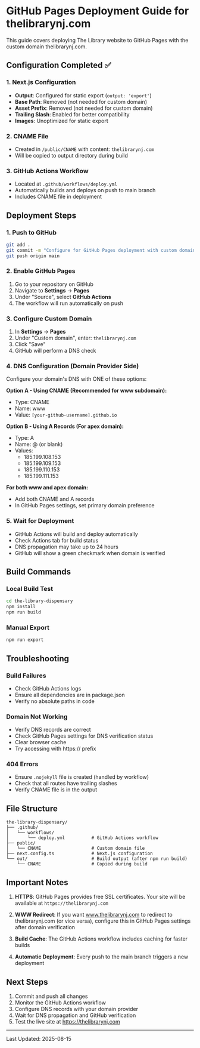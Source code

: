 # GitHub Pages Deployment Guide for thelibrarynj.com

This guide covers deploying The Library website to GitHub Pages with the custom domain thelibrarynj.com.

## Configuration Completed ✅

### 1. Next.js Configuration
- **Output**: Configured for static export (`output: 'export'`)
- **Base Path**: Removed (not needed for custom domain)
- **Asset Prefix**: Removed (not needed for custom domain)
- **Trailing Slash**: Enabled for better compatibility
- **Images**: Unoptimized for static export

### 2. CNAME File
- Created in `/public/CNAME` with content: `thelibrarynj.com`
- Will be copied to output directory during build

### 3. GitHub Actions Workflow
- Located at `.github/workflows/deploy.yml`
- Automatically builds and deploys on push to main branch
- Includes CNAME file in deployment

## Deployment Steps

### 1. Push to GitHub
```bash
git add .
git commit -m "Configure for GitHub Pages deployment with custom domain"
git push origin main
```

### 2. Enable GitHub Pages
1. Go to your repository on GitHub
2. Navigate to **Settings** → **Pages**
3. Under "Source", select **GitHub Actions**
4. The workflow will run automatically on push

### 3. Configure Custom Domain
1. In **Settings** → **Pages**
2. Under "Custom domain", enter: `thelibrarynj.com`
3. Click "Save"
4. GitHub will perform a DNS check

### 4. DNS Configuration (Domain Provider Side)
Configure your domain's DNS with ONE of these options:

**Option A - Using CNAME (Recommended for www subdomain):**
- Type: CNAME
- Name: www
- Value: `[your-github-username].github.io`

**Option B - Using A Records (For apex domain):**
- Type: A
- Name: @ (or blank)
- Values:
  - 185.199.108.153
  - 185.199.109.153
  - 185.199.110.153
  - 185.199.111.153

**For both www and apex domain:**
- Add both CNAME and A records
- In GitHub Pages settings, set primary domain preference

### 5. Wait for Deployment
- GitHub Actions will build and deploy automatically
- Check Actions tab for build status
- DNS propagation may take up to 24 hours
- GitHub will show a green checkmark when domain is verified

## Build Commands

### Local Build Test
```bash
cd the-library-dispensary
npm install
npm run build
```

### Manual Export
```bash
npm run export
```

## Troubleshooting

### Build Failures
- Check GitHub Actions logs
- Ensure all dependencies are in package.json
- Verify no absolute paths in code

### Domain Not Working
- Verify DNS records are correct
- Check GitHub Pages settings for DNS verification status
- Clear browser cache
- Try accessing with https:// prefix

### 404 Errors
- Ensure `.nojekyll` file is created (handled by workflow)
- Check that all routes have trailing slashes
- Verify CNAME file is in the output

## File Structure
```
the-library-dispensary/
├── .github/
│   └── workflows/
│       └── deploy.yml          # GitHub Actions workflow
├── public/
│   └── CNAME                   # Custom domain file
├── next.config.ts              # Next.js configuration
└── out/                        # Build output (after npm run build)
    └── CNAME                   # Copied during build
```

## Important Notes

1. **HTTPS**: GitHub Pages provides free SSL certificates. Your site will be available at `https://thelibrarynj.com`

2. **WWW Redirect**: If you want www.thelibrarynj.com to redirect to thelibrarynj.com (or vice versa), configure this in GitHub Pages settings after domain verification

3. **Build Cache**: The GitHub Actions workflow includes caching for faster builds

4. **Automatic Deployment**: Every push to the main branch triggers a new deployment

## Next Steps

1. Commit and push all changes
2. Monitor the GitHub Actions workflow
3. Configure DNS records with your domain provider
4. Wait for DNS propagation and GitHub verification
5. Test the live site at https://thelibrarynj.com

---

Last Updated: 2025-08-15
